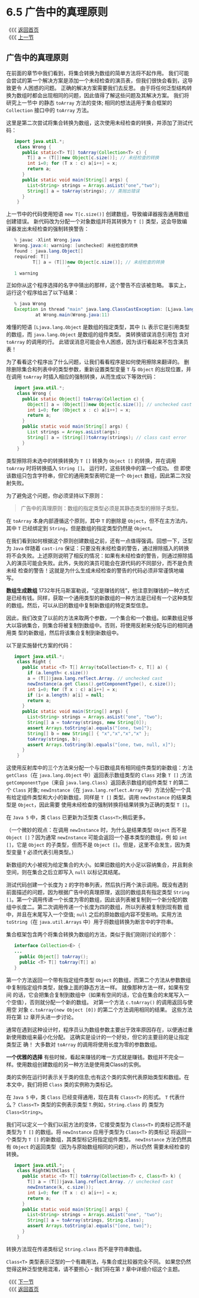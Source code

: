 # 6.5 广告中的真理原则

《《《 [返回首页](../../)   
 《《《 [上一节](6.4-shu-zu-chuang-jian.md)

## 广告中的真理原则

在前面的章节中我们看到，将集合转换为数组的简单方法将不起作用。 我们可能会尝试的第一个解决方案是添加一个未经检查的演员表，但我们很快会看到，这导致更令 人困惑的问题。 正确的解决方案需要我们去反思。 由于将任何泛型结构转换为数组时都会出现相同的问题，因此值得了解这些问题及其解决方案。 我们将研究上一节中 的静态 `toArray` 方法的变体; 相同的想法适用于集合框架的 `Collection` 接口中的 `toArray` 方法。

这里是第二次尝试将集合转换为数组，这次使用未经检查的转换，并添加了测试代码：

```java
   import java.util.*;
    class Wrong {
      public static<T> T[] toArray(Collection<T> c) {
        T[] a = (T[])new Object[c.size()]; // 未经检查的转换
        int i=0; for (T x : c) a[i++] = x;
        return a;
      }
      public static void main(String[] args) {
        List<String> strings = Arrays.asList("one","two");
        String[] a = toArray(strings); // 类抛出错误
      }
    }
```

上一节中的代码使用短语 `new T[c.size()]` 创建数组，导致编译器报告通用数组创建错误。 新代码改为分配一个对象数组并将其转换为 `T []` 类型，这会导致编 译器发出未经检查的强制转换警告：

```java
   % javac -Xlint Wrong.java
   Wrong.java:4: warning: [unchecked] 未经检查的转换
   found : java.lang.Object[]
   required: T[]
          T[] a = (T[])new Object[c.size()]; // 未经检查的转换
                       ^
   1 warning
```

正如你从这个程序选择的名字中猜出的那样，这个警告不应该被忽略。 事实上，运行这个程序给出了以下结果：

```java
   % java Wrong
   Exception in thread "main" java.lang.ClassCastException: [Ljava.lang.Object;
           at Wrong.main(Wrong.java:11)
```

难懂的短语 `[Ljava.lang.Object` 是数组的指定类型，其中 `[L` 表示它是引用类型的数组，而 `java.lang.Object` 是数组的组件类型。 类转换错误消息引用包 含对 `toArray` 的调用的行。 此错误消息可能会令人困惑，因为该行看起来不包含演员表！

为了看看这个程序出了什么问题，让我们看看程序是如何使用擦除来翻译的。 删除删除集合和列表中的类型参数，重新设置类型变量 `T` 与 `Object` 的出现位置，并 在调用 `toArray` 时插入相应的强制转换，从而生成以下等效代码：

```java
   import java.util.*;
    class Wrong {
      public static Object[] toArray(Collection c) {
        Object[] a = (Object[])new Object[c.size()]; // unchecked cast
        int i=0; for (Object x : c) a[i++] = x;
        return a;
      }
      public static void main(String[] args) {
        List strings = Arrays.asList(args);
        String[] a = (String[])toArray(strings); // class cast error
      }
    }
```

类型擦除将未选中的转换转换为 `T []` 转换为 `Object []` 的转换，并在调用 `toArray` 时将转换插入 `String []`。 运行时，这些转换中的第一个成功。 但 即使该数组只包含字符串，但它的通用类型表明它是一个 `Object` 数组，因此第二次投射失败。

为了避免这个问题，你必须坚持以下原则：

> 广告中的真理原则：数组的指定类型必须是其静态类型的擦除子类型。

在 `toArray` 本身内部遵循这个原则，其中 `T` 的删除是 `Object`，但不在主方法内，其中 `T` 已经绑定到 `String`，但是数组的指定类型仍然是 `Object`。

在我们看到如何根据这个原则创建数组之前，还有一点值得强调。回想一下，泛型为 `Java` 伴随着 `cast-iro` 保证：只要没有未经检查的警告，通过擦除插入的转换 将不会失败。上述原则说明了相反的情况：如果有未经检查的警告，则通过擦除插入的演员可能会失败。此外，失败的演员可能会在源代码的不同部分，而不是负责未经 检查的警告！这就是为什么生成未经检查的警告的代码必须非常谨慎地编写。

**数组生成数组** 1732年托马斯富勒说，“这是赚钱的钱”，他注意到赚钱的一种方式是已经有钱。同样，获取一个通用类型的新数组的一种方法是已经有一个这种类型 的数组。然后，可以从旧的数组中复制新数组的特定类型信息。

因此，我们改变了以前的方法来取两个参数，一个集合和一个数组。如果数组足够大以容纳集合，则集合将被复制到数组中。否则，将使用反射来分配与旧的相同通用类 型的新数组，然后将该集合复制到新数组中。

以下是实施替代方案的代码：

```java
   import java.util.*;
    class Right {
      public static <T> T[] Array(toCollection<T> c, T[] a) {
        if (a.length< c.size())
        a = (T[])java.lang.reflect.Array. // unchecked cast
        newInstance(a.get Class().getComponentType(), c.size());
        int i=0; for (T x : c) a[i++] = x;
        if (i< a.length) a[i] = null;
        return a;
      }
      public static void main(String[] args) {
        List<String> strings = Arrays.asList("one", "two");
        String[] a = toArray(strings, new String[0]);
        assert Arrays.toString(a).equals("[one, two]");
        String[] b = new String[] { "x","x","x","x" };
        toArray(strings, b);
        assert Arrays.toString(b).equals("[one, two, null, x]");
      }
    }
```

这使用反射库中的三个方法来分配一个与旧数组具有相同组件类型的新数组：方法 `getClass`（在 `java.lang.Object` 中）返回表示数组类型的 `Class` 对象 `T []` ;方法 `getComponentType`（来自 `java.lang.Class`）返回表示数组的组件类型 `T` 的第二个 `Class` 对象; `newInstance`（在 `java.lang.reflect.Array` 中）方法分配一个具有给定组件类型和大小的新数组，同样是 `T []` 类型。调用 `newInstance` 的结果类型是 `Object`，因此需要 使用未经检查的强制转换将结果转换为正确的类型 `T []`。

在 `Java 5` 中，类 `Class` 已更新为泛型类 `Class<T>`;稍后更多。

（一个微妙的观点：在调用 `newInstance` 时，为什么是结果类型 `Object` 而不是 `Object []`？因为通常 `newInstance` 可能会返回一个基本类型的数组，例 如 `int []`，它是 `Object` 的子类型，但而不是 `Object []`。但是，这里不会发生，因为类型变量 `T` 必须代表引用类型。）

新数组的大小被视为给定集合的大小。如果旧数组的大小足以容纳集合，并且剩余空间，则在集合之后立即写入 `null` 以标记其结尾。

测试代码创建一个长度为 `2` 的字符串列表，然后执行两个演示调用。既没有遇到前面描述的问题，因为根据广告中的真理原理，返回的数组具有指定类型 `String []`。第一个调用传递一个长度为零的数组，因此该列表被复制到一个新分配的数组中长度二。第二次调用传递一个长度为四的数组，所以列表被复制到现有数 组中，并且在末尾写入一个空值; `null` 之后的原始数组内容不受影响。实用方法 `toString`（在 `java.util.Arrays` 中）用于将数组转换为断言中的字符串。

集合框架包含两个将集合转换为数组的方法，类似于我们刚刚讨论的那个：

```java
   interface Collection<E> {
   ...
     public Object[] toArray();
     public <T> T[] toArray(T[] a)
   }
```

第一个方法返回一个带有指定组件类型 `Object` 的数组，而第二个方法从参数数组中复制指定组件类型，就像上面的静态方法一样。 就像那种方法一样，如果有空间 的话，它会把集合复制到数组中（如果有空间的话，它会在集合的末尾写入一个空值），否则就分配一个新的数组。 对第一个方法 `c.toArray()` 的调用返回与使用空 对象 `c.toArray(new Object [0])` 的第二个方法调用相同的结果。 这些方法将在第 `12` 章开头进一步讨论。

通常在遇到这种设计时，程序员认为数组参数主要出于效率原因存在，以便通过重新使用数组来最小化分配。 这确实是设计的一个好处，但它的主要目的是让指定类型正 确！ 大多数对 `toArray` 的调用将使用长度为零的参数数组。

**一个优雅的选择** 有些时候，看起来赚钱的唯一方式就是赚钱。数组并不完全一样。使用数组创建数组的另一种方法是使用类Class的实例。

类的实例在运行时表示关于类的信息;也有这个类的实例代表原始类型和数组。在本文中，我们将把 `Class` 类的实例称为类标记。

在 `Java 5` 中，类 `Class` 已经变得通用，现在具有 `Class<T>` 的形式。 `T` 代表什么？ `Class<T>` 类型的实例表示类型 `T`.例如，`String.class` 的 类型为 `Class<String>`。

我们可以定义一个我们以前方法的变体，它接受类型为 `Class<T>` 的类标记而不是类型为 `T []` 的数组。将 `newInstance` 应用于类型为 `Class<T>` 的类标记 将返回一个类型为 `T []` 的新数组，其类型标记将指定组件类型。 `newInstance` 方法仍然具有 `Object` 的返回类型（因为与原始数组相同的问题），所以仍然 需要未经检查的转换。

```java
   import java.util.*;
    class RightWithClass {
      public static <T> T[] toArray(Collection<T> c, Class<T> k) {
        T[] a = (T[])java.lang.reflect.Array. // unchecked cast
        newInstance(k, c.size());
        int i=0; for (T x : c) a[i++] = x;
        return a;
      }
      public static void main(String[] args) {
        List<String> strings = Arrays.asList("one", "two");
        String[] a = toArray(strings, String.class);
        assert Arrays.toString(a).equals("[one, two]");
      }
    }
```

转换方法现在传递类标记 `String.class` 而不是字符串数组。

`Class<T>` 类型表示泛型的一个有趣用法，与集合或比较器完全不同。 如果您仍然觉得这种泛型使用混淆，请不要担心 - 我们将在第 `7` 章中详细介绍这个主题。

《《《 [下一节](6.6-bu-ya-bao-lou-de-yuan-ze.md)   
 《《《 [返回首页](../../)

